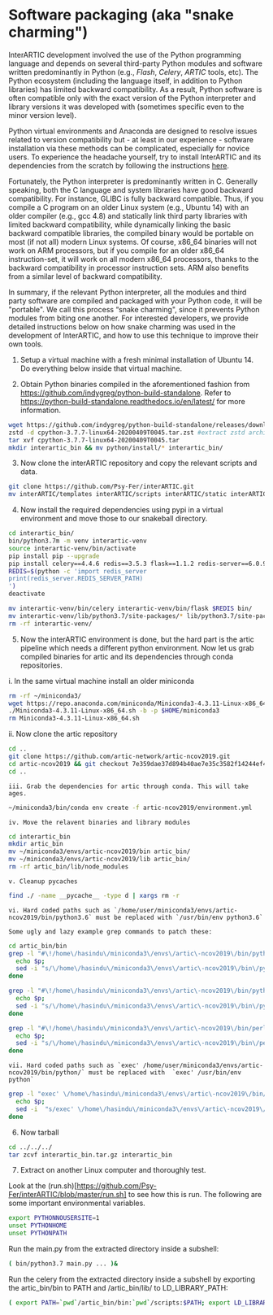
# Software packaging (aka "snake charming")

InterARTIC development involved the use of the Python programming language and depends on several third-party Python modules and software written predominantly in Python (e.g., *Flash*, *Celery*, *ARTIC* tools, etc). The Python ecosystem (including the language itself, in addition to Python libraries) has limited backward compatibility. As a result, Python software is often compatible only with the exact version of the Python interpreter and library versions it was developed with (sometimes specific even to the minor version level).

Python virtual environments and Anaconda are designed to resolve issues related to version compatibility but - at least in our experience - software installation via these methods can be complicated, especially for novice users. To experience the headache yourself, try to install InterARTIC and its dependencies from the scratch by following the instructions [here](https://psy-fer.github.io/interARTIC/installation).

Fortunately, the Python interpreter is predominantly written in C. Generally speaking, both the C language and system libraries have good backward compatibility. For instance, GLIBC is fully backward compatible. Thus, if you compile a C program on an older Linux system (e.g., Ubuntu 14) with an older compiler (e.g., gcc 4.8) and statically link third party libraries with limited backward compatibility, while dynamically linking the basic backward compatible libraries, the compiled binary would be portable on most (if not all) modern Linux systems. Of course, x86_64 binaries will not work on ARM processors, but if you compile for an older x86_64 instruction-set, it will work on all modern x86_64 processors, thanks to the backward compatibility in processor instruction sets. ARM also benefits from a similar level of backward compatibility.

In summary, if the relevant Python interpreter, all the modules and third party software are compiled and packaged with your Python code, it will be "portable". We call this process “snake charming", since it prevents Python modules from biting one another. For interested developers, we provide detailed instructions below on how snake charming was used in the development of InterARTIC, and how to use this technique to improve their own tools.

1. Setup a virtual machine with a fresh minimal installation of Ubuntu 14. Do everything below inside that virtual machine.

2. Obtain Python binaries compiled in the aforementioned fashion from https://github.com/indygreg/python-build-standalone. Refer to https://python-build-standalone.readthedocs.io/en/latest/ for more information.

```bash
wget https://github.com/indygreg/python-build-standalone/releases/download/20200408/cpython-3.7.7-linux64-20200409T0045.tar.zst #python 3.7 needed for interARTIC
zstd -d cpython-3.7.7-linux64-20200409T0045.tar.zst #extract zstd archive
tar xvf cpython-3.7.7-linux64-20200409T0045.tar
mkdir interartic_bin && mv python/install/* interartic_bin/
```

3. Now clone the interARTIC repository and copy the relevant scripts and data.

```bash
git clone https://github.com/Psy-Fer/interARTIC.git
mv interARTIC/templates interARTIC/scripts interARTIC/static interARTIC/src interARTIC/primer-schemes interARTIC/run.sh interARTIC/main.py interARTIC/config.init interartic_bin/
```

4. Now install the required dependencies using pypi in a virtual environment and move those to our snakeball directory.

```bash
cd interartic_bin/
bin/python3.7m -m venv interartic-venv
source interartic-venv/bin/activate  
pip install pip --upgrade
pip install celery==4.4.6 redis==3.5.3 flask==1.1.2 redis-server==6.0.9 pandas==1.2.4
REDIS=$(python -c 'import redis_server
print(redis_server.REDIS_SERVER_PATH)
')
deactivate
```

```bash
mv interartic-venv/bin/celery interartic-venv/bin/flask $REDIS bin/
mv interartic-venv/lib/python3.7/site-packages/* lib/python3.7/site-packages/
rm -rf interartic-venv/
```

5. Now the interARTIC environment is done, but the hard part is the artic pipeline which needs a different python environment. Now let us grab compiled binaries for artic and its dependencies through conda repositories.

i. In the same virtual machine install an older miniconda

```bash
rm -rf ~/miniconda3/
wget https://repo.anaconda.com/miniconda/Miniconda3-4.3.11-Linux-x86_64.sh
./Miniconda3-4.3.11-Linux-x86_64.sh -b -p $HOME/miniconda3
rm Miniconda3-4.3.11-Linux-x86_64.sh
```


ii. Now clone the artic repository


```bash
cd ..
git clone https://github.com/artic-network/artic-ncov2019.git
cd artic-ncov2019 && git checkout 7e359dae37d894b40ae7e35c3582f14244ef4d36
cd ..
```

    iii. Grab the dependencies for artic through conda. This will take ages.

```bash
~/miniconda3/bin/conda env create -f artic-ncov2019/environment.yml
```

    iv. Move the relavent binaries and library modules

```bash
cd interartic_bin
mkdir artic_bin
mv ~/miniconda3/envs/artic-ncov2019/bin artic_bin/
mv ~/miniconda3/envs/artic-ncov2019/lib artic_bin/
rm -rf artic_bin/lib/node_modules
```

    v. Cleanup pycaches

```bash
find ./ -name __pycache__ -type d | xargs rm -r
```

    vi. Hard coded paths such as `/home/user/miniconda3/envs/artic-ncov2019/bin/python3.6` must be replaced with `/usr/bin/env python3.6`

    Some ugly and lazy example grep commands to patch these:

```bash
cd artic_bin/bin
grep -l "#\!/home\/hasindu\/miniconda3\/envs\/artic\-ncov2019\/bin/python3.6" * | while read p; do
  echo $p;
  sed -i "s/\/home\/hasindu\/miniconda3\/envs\/artic\-ncov2019\/bin\/python3.6/\/usr\/bin\/env python3.6/g" $p;  
done

grep -l "#\!/home\/hasindu\/miniconda3\/envs\/artic\-ncov2019\/bin/python" * | while read p; do
  echo $p;
  sed -i "s/\/home\/hasindu\/miniconda3\/envs\/artic\-ncov2019\/bin\/python/\/usr\/bin\/env python/g" $p;  
done

grep -l "#\!/home\/hasindu\/miniconda3\/envs\/artic\-ncov2019\/bin/perl" * | while read p; do
  echo $p;
  sed -i "s/\/home\/hasindu\/miniconda3\/envs\/artic\-ncov2019\/bin\/perl/\/usr\/bin\/env perl/g" $p;  
done
```

    vii. Hard coded paths such as `exec' /home/user/miniconda3/envs/artic-ncov2019/bin/python/` must be replaced with  `exec' /usr/bin/env python`

```bash
grep -l "exec' \/home\/hasindu\/miniconda3\/envs\/artic\-ncov2019\/bin/python" * | while read p; do
  echo $p;
  sed -i  "s/exec' \/home\/hasindu\/miniconda3\/envs\/artic\-ncov2019\/bin\/python/exec' \/usr\/bin\/env python/g" $p;  
done
```

6. Now tarball

```bash
cd ../../../
tar zcvf interartic_bin.tar.gz interartic_bin
```

7. Extract on another Linux computer and thoroughly test.


Look at the (run.sh)[https://github.com/Psy-Fer/interARTIC/blob/master/run.sh] to see how this is run. The following are some important environmental variables.


```bash
export PYTHONNOUSERSITE=1
unset PYTHONHOME
unset PYTHONPATH
```

Run the main.py from the extracted directory inside a subshell:

```bash
( bin/python3.7 main.py ... )&
```

Run the celery from the extracted directory inside a subshell by exporting the artic_bin/bin to PATH and /artic_bin/lib/ to LD_LIBRARY_PATH:

```bash
( export PATH=`pwd`/artic_bin/bin:`pwd`/scripts:$PATH; export LD_LIBRARY_PATH=`pwd`/artic_bin/lib/:$LD_LIBRARY_PATH; bin/python3.7m bin/celery worker -A main.celery )&
```
